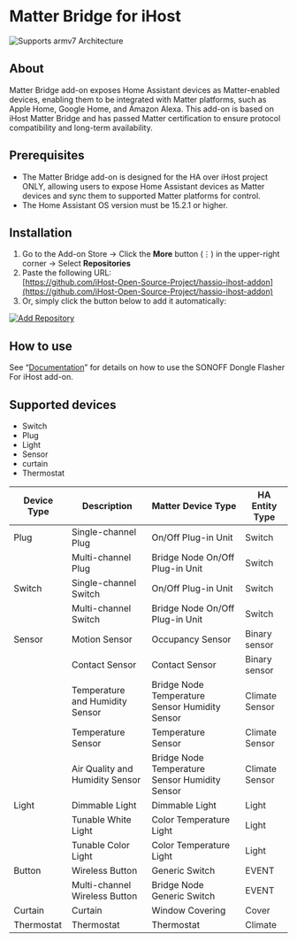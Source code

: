 # Matter Bridge for iHost

![Supports armv7 Architecture](https://img.shields.io/badge/armv7-yes-green.svg)

## About

Matter Bridge add-on exposes Home Assistant devices as Matter-enabled devices, enabling them to be integrated with Matter platforms, such as Apple Home, Google Home, and Amazon Alexa.
This add-on is based on iHost Matter Bridge and has passed Matter certification to ensure protocol compatibility and long-term availability.

## Prerequisites

- The Matter Bridge add-on is designed for the HA over iHost project ONLY, allowing users to expose Home Assistant devices as Matter devices and sync them to supported Matter platforms for control.
- The Home Assistant OS version must be 15.2.1 or higher.

## Installation
1. Go to the Add-on Store → Click the **More** button (⋮) in the upper-right corner → Select **Repositories**  
2. Paste the following URL:  
   [https://github.com/iHost-Open-Source-Project/hassio-ihost-addon](https://github.com/iHost-Open-Source-Project/hassio-ihost-addon)  
3. Or, simply click the button below to add it automatically:

[![Add Repository](https://my.home-assistant.io/badges/supervisor_add_addon_repository.svg)](https://my.home-assistant.io/redirect/supervisor_add_addon_repository/?repository_url=https%3A%2F%2Fgithub.com%2FiHost-Open-Source-Project%2Fhassio-ihost-addon)

## How to use
See “[Documentation](https://github.com/iHost-Open-Source-Project/hassio-ihost-addon/blob/master/hassio-ihost-matter-bridge-addon/DOCS.md)” for details on how to use the SONOFF Dongle Flasher For iHost add-on.


## Supported devices
  - Switch
  - Plug
  - Light
  - Sensor
  - curtain
  - Thermostat

| **Device Type** | **Description**                 | **Matter Device Type**                             | **<font style="color:rgb(38, 38, 38);">HA Entity Type</font>** |
| --------------- | ------------------------------- | -------------------------------------------------- | ------------------------------------------------------------ |
| Plug            | Single-channel Plug             | On/Off Plug-in Unit                                | <font style="color:rgb(38, 38, 38);">Switch </font>          |
|                 | Multi-channel Plug              | Bridge Node    On/Off Plug-in Unit                 | <font style="color:rgb(38, 38, 38);">Switch </font>          |
| Switch          | Single-channel Switch           | On/Off Plug-in Unit                                | <font style="color:rgb(38, 38, 38);">Switch </font>          |
|                 | Multi-channel Switch            | Bridge Node    On/Off Plug-in Unit                 | <font style="color:rgb(38, 38, 38);">Switch </font>          |
| Sensor          | Motion Sensor                   | Occupancy Sensor                                   | <font style="color:rgb(38, 38, 38);">Binary sensor</font>    |
|                 | Contact Sensor                  | Contact Sensor                                     | <font style="color:rgb(38, 38, 38);">Binary sensor</font>    |
|                 | Temperature and Humidity Sensor | Bridge Node   Temperature Sensor   Humidity Sensor | <font style="color:rgb(38, 38, 38);">Climate Sensor</font>   |
|                 | Temperature Sensor              | Temperature Sensor                                 | <font style="color:rgb(38, 38, 38);">Climate Sensor</font>   |
|                 | Air Quality and Humidity Sensor | Bridge Node   Temperature Sensor   Humidity Sensor | <font style="color:rgb(38, 38, 38);">Climate Sensor</font>   |
| Light           | Dimmable Light                  | Dimmable Light                                     | <font style="color:rgb(38, 38, 38);">Light</font>            |
|                 | Tunable White Light             | Color Temperature Light                            | <font style="color:rgb(38, 38, 38);">Light</font>            |
|                 | Tunable Color Light             | Color Temperature Light                            | <font style="color:rgb(38, 38, 38);">Light</font>            |
| Button          | Wireless Button                 | Generic Switch                                     | <font style="color:rgb(38, 38, 38);">EVENT </font>           |
|                 | Multi-channel Wireless Button   | Bridge Node   Generic Switch                       | <font style="color:rgb(38, 38, 38);">EVENT </font>           |
| Curtain         | Curtain                         | Window Covering                                    | <font style="color:rgb(38, 38, 38);">Cover </font>           |
| Thermostat      | Thermostat                      | Thermostat                                         | <font style="color:rgb(38, 38, 38);">Climate</font>          |
